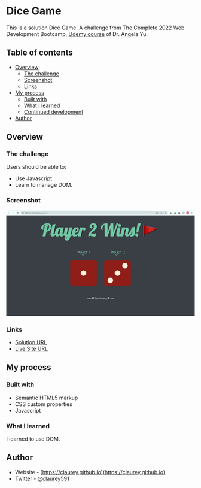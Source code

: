 # Dice Game

This is a solution Dice Game. A challenge from The Complete 2022 Web Development Bootcamp, [Udemy course](https://www.udemy.com/course/the-complete-web-development-bootcamp/) of Dr. Angela Yu.

## Table of contents

- [Overview](#overview)
  - [The challenge](#the-challenge)
  - [Screenshot](#screenshot)
  - [Links](#links)
- [My process](#my-process)
  - [Built with](#built-with)
  - [What I learned](#what-i-learned)
  - [Continued development](#continued-development)
- [Author](#author)


## Overview

### The challenge

Users should be able to:

- Use Javascript
- Learn to manage DOM.

### Screenshot

![](preview-screenshot.png)


### Links

- [Solution URL](https://github.com/claurey/dice-game)
- [Live Site URL](https://claurey.github.io/dice-game/)

## My process

### Built with

- Semantic HTML5 markup
- CSS custom properties
- Javascript


### What I learned

I learned to use DOM.


## Author

- Website - [https://claurey.github.io](https://claurey.github.io)
- Twitter - [@claurey591](https://www.twitter.com/claurey591)

